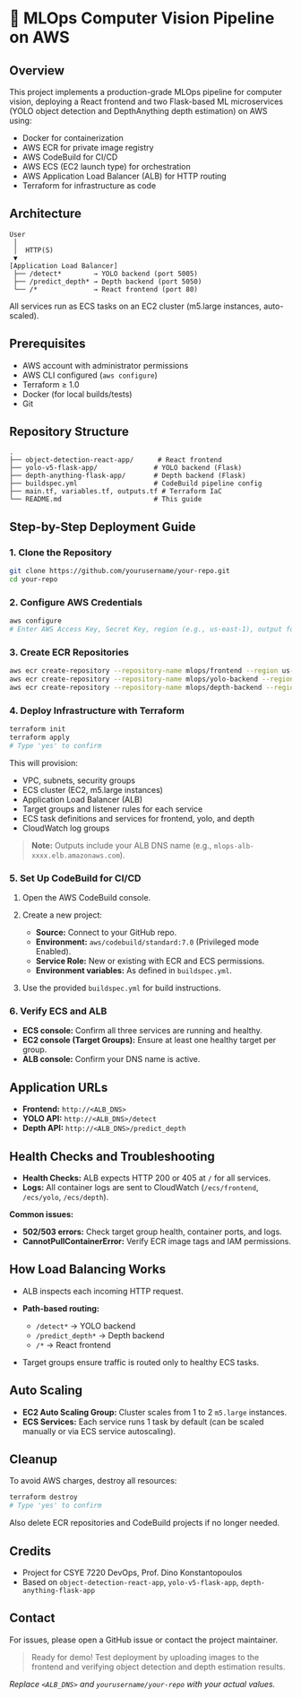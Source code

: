 # 🚦 MLOps Computer Vision Pipeline on AWS

## Overview

This project implements a production-grade MLOps pipeline for computer vision, deploying a React frontend and two Flask-based ML microservices (YOLO object detection and DepthAnything depth estimation) on AWS using:

* Docker for containerization
* AWS ECR for private image registry
* AWS CodeBuild for CI/CD
* AWS ECS (EC2 launch type) for orchestration
* AWS Application Load Balancer (ALB) for HTTP routing
* Terraform for infrastructure as code

## Architecture

```
User
 │
 │  HTTP(S)
 ▼
[Application Load Balancer]
 ├── /detect*        → YOLO backend (port 5005)
 ├── /predict_depth* → Depth backend (port 5050)
 └── /*              → React frontend (port 80)
```

All services run as ECS tasks on an EC2 cluster (m5.large instances, auto-scaled).

## Prerequisites

* AWS account with administrator permissions
* AWS CLI configured (`aws configure`)
* Terraform ≥ 1.0
* Docker (for local builds/tests)
* Git

## Repository Structure

```
.
├── object-detection-react-app/      # React frontend
├── yolo-v5-flask-app/              # YOLO backend (Flask)
├── depth-anything-flask-app/       # Depth backend (Flask)
├── buildspec.yml                   # CodeBuild pipeline config
├── main.tf, variables.tf, outputs.tf # Terraform IaC
└── README.md                       # This guide
```

## Step-by-Step Deployment Guide

### 1. Clone the Repository

```bash
git clone https://github.com/yourusername/your-repo.git
cd your-repo
```

### 2. Configure AWS Credentials

```bash
aws configure
# Enter AWS Access Key, Secret Key, region (e.g., us-east-1), output format
```

### 3. Create ECR Repositories

```bash
aws ecr create-repository --repository-name mlops/frontend --region us-east-1
aws ecr create-repository --repository-name mlops/yolo-backend --region us-east-1
aws ecr create-repository --repository-name mlops/depth-backend --region us-east-1
```

### 4. Deploy Infrastructure with Terraform

```bash
terraform init
terraform apply
# Type 'yes' to confirm
```

This will provision:

* VPC, subnets, security groups
* ECS cluster (EC2, m5.large instances)
* Application Load Balancer (ALB)
* Target groups and listener rules for each service
* ECS task definitions and services for frontend, yolo, and depth
* CloudWatch log groups

> **Note:** Outputs include your ALB DNS name (e.g., `mlops-alb-xxxx.elb.amazonaws.com`).

### 5. Set Up CodeBuild for CI/CD

1. Open the AWS CodeBuild console.
2. Create a new project:

   * **Source:** Connect to your GitHub repo.
   * **Environment:** `aws/codebuild/standard:7.0` (Privileged mode Enabled).
   * **Service Role:** New or existing with ECR and ECS permissions.
   * **Environment variables:** As defined in `buildspec.yml`.
3. Use the provided `buildspec.yml` for build instructions.


### 6. Verify ECS and ALB

* **ECS console:** Confirm all three services are running and healthy.
* **EC2 console (Target Groups):** Ensure at least one healthy target per group.
* **ALB console:** Confirm your DNS name is active.

## Application URLs

* **Frontend:** `http://<ALB_DNS>`
* **YOLO API:** `http://<ALB_DNS>/detect`
* **Depth API:** `http://<ALB_DNS>/predict_depth`

## Health Checks and Troubleshooting

* **Health Checks:** ALB expects HTTP 200 or 405 at `/` for all services.
* **Logs:** All container logs are sent to CloudWatch (`/ecs/frontend`, `/ecs/yolo`, `/ecs/depth`).

**Common issues:**

* **502/503 errors:** Check target group health, container ports, and logs.
* **CannotPullContainerError:** Verify ECR image tags and IAM permissions.

## How Load Balancing Works

* ALB inspects each incoming HTTP request.
* **Path-based routing:**

  * `/detect*` → YOLO backend
  * `/predict_depth*` → Depth backend
  * `/*` → React frontend
* Target groups ensure traffic is routed only to healthy ECS tasks.

## Auto Scaling

* **EC2 Auto Scaling Group:** Cluster scales from 1 to 2 `m5.large` instances.
* **ECS Services:** Each service runs 1 task by default (can be scaled manually or via ECS service autoscaling).

## Cleanup

To avoid AWS charges, destroy all resources:

```bash
terraform destroy
# Type 'yes' to confirm
```

Also delete ECR repositories and CodeBuild projects if no longer needed.

## Credits

* Project for CSYE 7220 DevOps, Prof. Dino Konstantopoulos
* Based on `object-detection-react-app`, `yolo-v5-flask-app`, `depth-anything-flask-app`

## Contact

For issues, please open a GitHub issue or contact the project maintainer.

> Ready for demo! Test deployment by uploading images to the frontend and verifying object detection and depth estimation results.

*Replace `<ALB_DNS>` and `yourusername/your-repo` with your actual values.*

